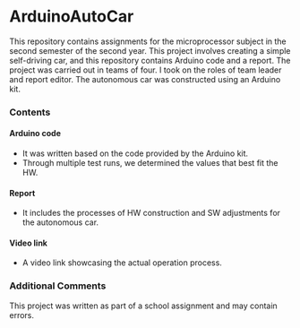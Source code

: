 # ArduinoAutoCar
This repository contains assignments for the  microprocessor subject in the second semester of the second year. This project involves creating a simple self-driving car, and this repository contains Arduino code and a report.
The project was carried out in teams of four. I took on the roles of team leader and report editor. The autonomous car was constructed using an Arduino kit.


### Contents

#### Arduino code
- It was written based on the code provided by the Arduino kit.
- Through multiple test runs, we determined the values that best fit the HW.

#### Report
- It includes the processes of HW construction and SW adjustments for the autonomous car.

#### Video link
- A video link showcasing the actual operation process.


### Additional Comments
This project was written as part of a school assignment and may contain errors.
